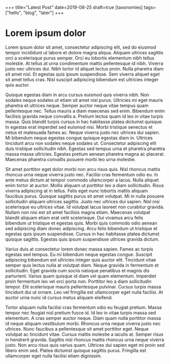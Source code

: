 +++
title="Latest Post"
date=2019-08-25
draft=true
[taxonomies]
tags=["hello", "blog", "later"]
+++


# Lorem ipsum dolor

Lorem ipsum dolor sit amet, consectetur adipiscing elit, sed do eiusmod tempor incididunt ut labore et dolore magna aliqua. Aliquam ultrices sagittis orci a scelerisque purus semper. Orci eu lobortis elementum nibh tellus molestie. At tellus at urna condimentum mattis pellentesque id nibh. Viverra justo nec ultrices dui. Nibh tortor id aliquet lectus proin. Nulla pharetra diam sit amet nisl. Et egestas quis ipsum suspendisse. Sem viverra aliquet eget sit amet tellus cras. Nisl suscipit adipiscing bibendum est ultricies integer quis auctor.

Quisque egestas diam in arcu cursus euismod quis viverra nibh. Non sodales neque sodales ut etiam sit amet nisl purus. Ultricies mi eget mauris pharetra et ultrices neque. Semper auctor neque vitae tempus quam pellentesque nec. Tellus mauris a diam maecenas sed enim. Bibendum enim facilisis gravida neque convallis a. Pretium lectus quam id leo in vitae turpis massa. Quis blandit turpis cursus in hac habitasse platea dictumst quisque. In egestas erat imperdiet sed euismod nisi. Morbi tristique senectus et netus et malesuada fames ac. Neque viverra justo nec ultrices dui sapien. Mi bibendum neque egestas congue quisque egestas diam in. Ultrices tincidunt arcu non sodales neque sodales ut. Consectetur adipiscing elit duis tristique sollicitudin nibh. Egestas sed tempus urna et pharetra pharetra massa massa ultricies. Egestas pretium aenean pharetra magna ac placerat. Maecenas pharetra convallis posuere morbi leo urna molestie.

Sit amet porttitor eget dolor morbi non arcu risus quis. Nisl rhoncus mattis rhoncus urna neque viverra justo nec. Facilisi cras fermentum odio eu. In ante metus dictum at tempor commodo ullamcorper a lacus. Nulla aliquet enim tortor at auctor. Mollis aliquam ut porttitor leo a diam sollicitudin. Risus viverra adipiscing at in tellus. Felis eget nunc lobortis mattis aliquam faucibus purus. Quisque sagittis purus sit amet volutpat. Mi in nulla posuere sollicitudin aliquam ultrices sagittis. Justo nec ultrices dui sapien. Nisl nisi scelerisque eu ultrices vitae. Id volutpat lacus laoreet non curabitur gravida. Nullam non nisi est sit amet facilisis magna etiam. Maecenas volutpat blandit aliquam etiam erat velit scelerisque. Dui vivamus arcu felis bibendum ut tristique et egestas quis. Morbi quis commodo odio aenean sed adipiscing diam donec adipiscing. Arcu felis bibendum ut tristique et egestas quis ipsum suspendisse. Cursus in hac habitasse platea dictumst quisque sagittis. Egestas quis ipsum suspendisse ultrices gravida dictum.

Varius duis at consectetur lorem donec massa sapien. Fames ac turpis egestas sed tempus. Eu mi bibendum neque egestas congue. Suscipit adipiscing bibendum est ultricies integer quis auctor elit. Tincidunt vitae semper quis lectus nulla at volutpat diam. Neque gravida in fermentum et sollicitudin. Eget gravida cum sociis natoque penatibus et magnis dis parturient. Varius quam quisque id diam vel quam elementum. Imperdiet proin fermentum leo vel orci porta non. Porttitor leo a diam sollicitudin tempor. Elit scelerisque mauris pellentesque pulvinar. Cursus turpis massa tincidunt dui ut ornare. Leo vel fringilla est ullamcorper eget nulla facilisi. At auctor urna nunc id cursus metus aliquam eleifend.

Tortor aliquam nulla facilisi cras fermentum odio eu feugiat pretium. Massa tempor nec feugiat nisl pretium fusce id. Id leo in vitae turpis massa sed elementum. A cras semper auctor neque. Diam quam nulla porttitor massa id neque aliquam vestibulum morbi. Rhoncus urna neque viverra justo nec ultrices. Nunc faucibus a pellentesque sit amet porttitor eget. Neque volutpat ac tincidunt vitae. Cursus mattis molestie a iaculis at. Semper risus in hendrerit gravida. Sagittis nisl rhoncus mattis rhoncus urna neque viverra justo. Non arcu risus quis varius quam. Ultrices dui sapien eget mi proin sed libero enim sed. Platea dictumst quisque sagittis purus. Fringilla est ullamcorper eget nulla facilisi etiam dignissim.
